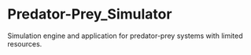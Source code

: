 # Predator-Prey_Simulator
Simulation engine and application for predator-prey systems with limited resources.
